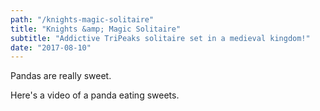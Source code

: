 ```yaml
---
path: "/knights-magic-solitaire"
title: "Knights &amp; Magic Solitaire"
subtitle: "Addictive TriPeaks solitaire set in a medieval kingdom!"
date: "2017-08-10"
---
```


Pandas are really sweet.

Here's a video of a panda eating sweets.
